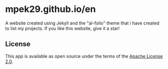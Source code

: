 # mpek29.github.io/en
A website created using Jekyll and the "al-folio" theme that i have created to list my projects.
If you like this website, give it a star!

## License

This app is available as open source under the terms of the [Apache License 2.0](https://github.com/mpek29/mpek29.github.io/blob/master/LICENSE).
